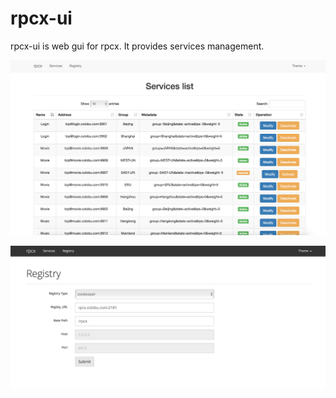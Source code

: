 # rpcx-ui

rpcx-ui is web gui for rpcx. It provides services management.


![](services.png)

![](registry.png)